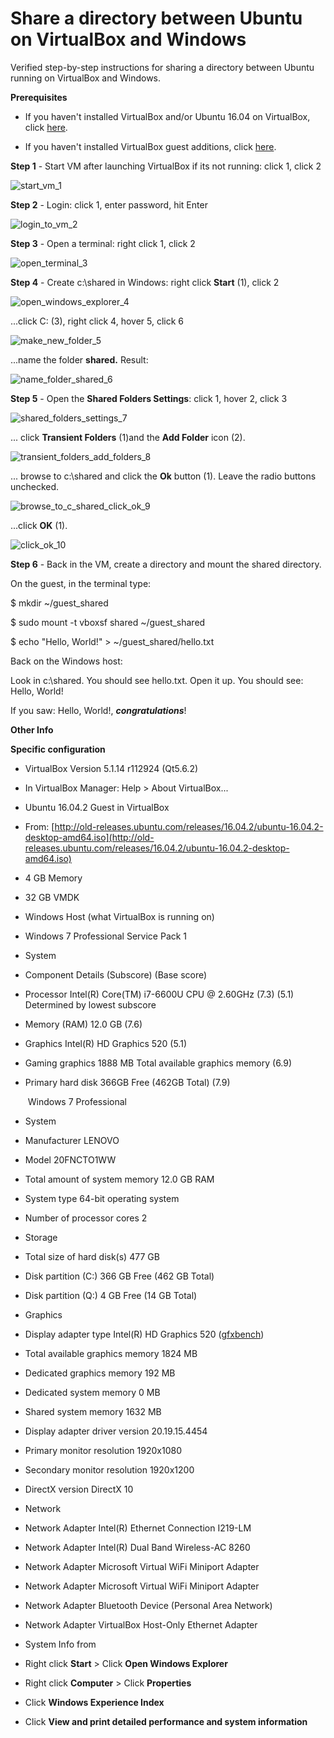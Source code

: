 # Share a directory between Ubuntu on VirtualBox and Windows

Verified step-by-step instructions for sharing a directory between Ubuntu running on VirtualBox and Windows.

**Prerequisites**

-   If you haven't installed VirtualBox and/or Ubuntu 16.04 on VirtualBox, click [here](http://www.zachpfeffer.com/single-post/2017/02/17/Installing-the-64-bit-PC-AMD64-desktop-image-of-Ubuntu-16042-LTS-Xenial-Xerus-in-Oracle-VM-VirtualBox-5114-running-in-Windows-7-Professional-Service-Pack-1-CurrentBuild-7601-on-a-ThinkPad-T460-model-20FNCTO1WW-with-an-IntelR-CoreTM-i7-6600U-CPU%E2%80%8B%E2%80%8B).
    
-   If you haven't installed VirtualBox guest additions, click [here](http://www.zachpfeffer.com/single-post/2017/02/18/Enabling-copying-and-pasting-text-between-an-Ubuntu-16042-guest-running-in-Oracle-VM-VirtualBox-5114-running-on-Windows-7-and-the-Windows-7-host).
    

**Step 1** - Start VM after launching VirtualBox if its not running: click 1, click 2

![start_vm_1](start_vm_1.png)

**Step 2** - Login: click 1, enter password, hit Enter

![login_to_vm_2](login_to_vm_2.png)

**Step 3** - Open a terminal: right click 1, click 2

![open_terminal_3](open_terminal_3.png)

**Step 4** - Create c:\\shared in Windows: right click **Start** (1), click 2

![open_windows_explorer_4](open_windows_explorer_4.png)

...click C: (3), right click 4, hover 5, click 6

![make_new_folder_5](make_new_folder_5.png)

...name the folder **shared.** Result:

![name_folder_shared_6](name_folder_shared_6.png)

**Step 5** - Open the **Shared Folders Settings**: click 1, hover 2, click 3

![shared_folders_settings_7](shared_folders_settings_7.png)

... click **Transient Folders** (1)and the **Add Folder** icon (2).

![transient_folders_add_folders_8](transient_folders_add_folders_8.png)

... browse to c:\\shared and click the **Ok** button (1). Leave the radio buttons unchecked.

![browse_to_c_shared_click_ok_9](browse_to_c_shared_click_ok_9.png)

...click **OK** (1).

![click_ok_10](click_ok_10.png)

**Step 6** - Back in the VM, create a directory and mount the shared directory.

On the guest, in the terminal type:

$ mkdir ~/guest\_shared

$ sudo mount -t vboxsf shared ~/guest\_shared

$ echo "Hello, World!" > ~/guest\_shared/hello.txt

Back on the Windows host:

Look in c:\\shared. You should see hello.txt. Open it up. You should see: Hello, World!

If you saw: Hello, World!, **_congratulations_**!

**Other Info**

**Specific configuration**

-   VirtualBox Version 5.1.14 r112924 (Qt5.6.2)
    
-   In VirtualBox Manager: Help > About VirtualBox...
    
-   Ubuntu 16.04.2 Guest in VirtualBox
    
-   From: [http://old-releases.ubuntu.com/releases/16.04.2/ubuntu-16.04.2-desktop-amd64.iso](http://old-releases.ubuntu.com/releases/16.04.2/ubuntu-16.04.2-desktop-amd64.iso)
    
-   4 GB Memory
    
-   32 GB VMDK
    
-   Windows Host (what VirtualBox is running on)
    
-   Windows 7 Professional Service Pack 1
    
-   System
    
-   Component Details (Subscore) (Base score)
    
-   Processor Intel(R) Core(TM) i7-6600U CPU @ 2.60GHz (7.3) (5.1) Determined by lowest subscore
    
-   Memory (RAM) 12.0 GB (7.6)
    
-   Graphics Intel(R) HD Graphics 520 (5.1)
    
-   Gaming graphics 1888 MB Total available graphics memory (6.9)
    
-   Primary hard disk 366GB Free (462GB Total) (7.9)
    
    ​			Windows 7 Professional     
    
-   System
    
-   Manufacturer LENOVO
    
-   Model 20FNCTO1WW
    
-   Total amount of system memory 12.0 GB RAM
    
-   System type 64-bit operating system
    
-   Number of processor cores 2
    
-   Storage
    
-   Total size of hard disk(s) 477 GB
    
-   Disk partition (C:) 366 GB Free (462 GB Total)
    
-   Disk partition (Q:) 4 GB Free (14 GB Total)
    
-   Graphics
    
-   Display adapter type Intel(R) HD Graphics 520 ([gfxbench](http://gfxbench.com/device.jsp?benchmark=gfx40&os=Windows&api=gl&D=Intel%28R%29+Core%28TM%29+i7-6600U+CPU+with+HD+Graphics+520&testgroup=overall))
    
-   Total available graphics memory 1824 MB
    
-   Dedicated graphics memory 192 MB
    
-   Dedicated system memory 0 MB
    
-   Shared system memory 1632 MB
    
-   Display adapter driver version 20.19.15.4454
    
-   Primary monitor resolution 1920x1080
    
-   Secondary monitor resolution 1920x1200
    
-   DirectX version DirectX 10
    
-   Network
    
-   Network Adapter Intel(R) Ethernet Connection I219-LM
    
-   Network Adapter Intel(R) Dual Band Wireless-AC 8260
    
-   Network Adapter Microsoft Virtual WiFi Miniport Adapter
    
-   Network Adapter Microsoft Virtual WiFi Miniport Adapter
    
-   Network Adapter Bluetooth Device (Personal Area Network)
    
-   Network Adapter VirtualBox Host-Only Ethernet Adapter
    
-   System Info from
    
-   Right click **Start** > Click **Open Windows Explorer**
    
-   Right click **Computer** > Click **Properties**
    
-   Click **Windows Experience Index**
    
-   Click **View and print detailed performance and system information**